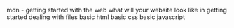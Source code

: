 mdn - getting started with the web
what will your website look like in getting started
dealing with files
basic html
basic css
basic javascript
